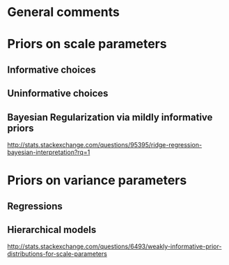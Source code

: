 
# General comments


# Priors on scale parameters

## Informative choices


## Uninformative choices


## Bayesian Regularization via mildly informative priors 

http://stats.stackexchange.com/questions/95395/ridge-regression-bayesian-interpretation?rq=1


# Priors on variance parameters

## Regressions


## Hierarchical models

http://stats.stackexchange.com/questions/6493/weakly-informative-prior-distributions-for-scale-parameters
